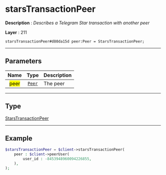 # starsTransactionPeer

**Description** : *Describes a Telegram Star transaction with another peer*

**Layer** : 211

```tl
starsTransactionPeer#d80da15d peer:Peer = StarsTransactionPeer;
```

---

## Parameters

| Name | Type | Description |
| :---: | :---: | :--- |
| <mark>peer</mark> | [`Peer`](type/Peer) | The peer |

---

## Type

[StarsTransactionPeer](type/StarsTransactionPeer)

---

## Example

```php
$starsTransactionPeer = $client->starsTransactionPeer(
	peer : $client->peerUser(
		user_id : -8453948960094226855,
	),
);
```